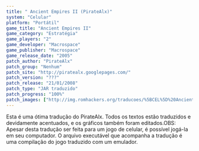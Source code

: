 ```yaml
---
title: " Ancient Empires II (PirateAlx)"
system: "Celular"
platform: "Portátil"
game_title: "Ancient Empires II"
game_category: "Estratégia"
game_players: "2"
game_developer: "Macrospace"
game_publisher: "Macrospace"
game_release_date: "2005"
patch_author: "PirateAlx"
patch_group: "Nenhum"
patch_site: "http://piratealx.googlepages.com/"
patch_version: "???"
patch_release: "21/01/2008"
patch_type: "JAR traduzido"
patch_progress: "100%"
patch_images: ["http://img.romhackers.org/traducoes/%5BCEL%5D%20Ancient%20Empires%20II%20-%20PirateAlx%20-%201.png","http://img.romhackers.org/traducoes/%5BCEL%5D%20Ancient%20Empires%20II%20-%20PirateAlx%20-%202.png","http://img.romhackers.org/traducoes/%5BCEL%5D%20Ancient%20Empires%20II%20-%20PirateAlx%20-%203.png"]
---
```

Esta é uma ótima tradução do PirateAlx. Todos os textos estão traduzidos e devidamente acentuados, e os gráficos também foram editados.OBS: Apesar desta tradução ser feita para um jogo de celular, é possível jogá-la em seu computador. O arquivo executável que acompanha a tradução é uma compilação do jogo traduzido com um emulador.